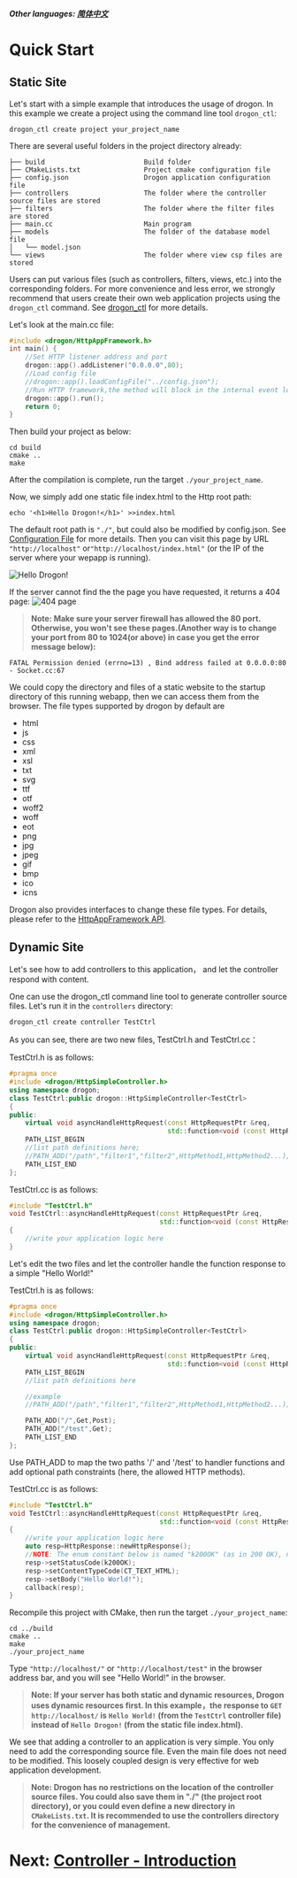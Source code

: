 ##### Other languages: [简体中文](/CHN/CHN-03-快速开始)

# Quick Start

## Static Site

Let's start with a simple example that introduces the usage of drogon. In this example we create a project using the command line tool `drogon_ctl`:

```shell
drogon_ctl create project your_project_name
```

There are several useful folders in the project directory already:

```console
├── build                         Build folder
├── CMakeLists.txt                Project cmake configuration file
├── config.json                   Drogon application configuration file
├── controllers                   The folder where the controller source files are stored
├── filters                       The folder where the filter files are stored
├── main.cc                       Main program
├── models                        The folder of the database model file
│   └── model.json
└── views                         The folder where view csp files are stored
```

Users can put various files (such as controllers, filters, views, etc.) into the corresponding folders. For more convenience and less error, we strongly recommend that users create their own web application projects using the `drogon_ctl` command. See [drogon_ctl](/ENG/ENG-12-drogon_ctl-Command) for more details.

Let's look at the main.cc file:

```c++
#include <drogon/HttpAppFramework.h>
int main() {
    //Set HTTP listener address and port
    drogon::app().addListener("0.0.0.0",80);
    //Load config file
    //drogon::app().loadConfigFile("../config.json");
    //Run HTTP framework,the method will block in the internal event loop
    drogon::app().run();
    return 0;
}
```

Then build your project as below:

```shell
cd build
cmake ..
make
```

After the compilation is complete, run the target `./your_project_name`.

Now, we simply add one static file index.html to the Http root path:

```shell
echo '<h1>Hello Drogon!</h1>' >>index.html
```

The default root path is `"./"`, but could also be modified by config.json. See [Configuration File](/ENG/ENG-11-Configuration-File) for more details. Then you can visit this page by URL `"http://localhost"` or`"http://localhost/index.html"` (or the IP of the server where your wepapp is running).

![Hello Drogon!](images/hellodrogon.png)

If the server cannot find the the page you have requested, it returns a 404 page:
![404 page](images/notfound.png)

> **Note: Make sure your server firewall has allowed the 80 port. Otherwise, you won't see these pages.(Another way is to change your port from 80 to 1024(or above) in case you get the error message below):**

```console
FATAL Permission denied (errno=13) , Bind address failed at 0.0.0.0:80 - Socket.cc:67
```

We could copy the directory and files of a static website to the startup directory of this running webapp, then we can access them from the browser. The file types supported by drogon by default are

- html
- js
- css
- xml
- xsl
- txt
- svg
- ttf
- otf
- woff2
- woff
- eot
- png
- jpg
- jpeg
- gif
- bmp
- ico
- icns

Drogon also provides interfaces to change these file types. For details, please refer to the [HttpAppFramework API](API-HttpAppFramework).

## Dynamic Site

Let's see how to add controllers to this application， and let the controller respond with content.

One can use the drogon_ctl command line tool to generate controller source files. Let's run it in the `controllers` directory:

```shell
drogon_ctl create controller TestCtrl
```

As you can see, there are two new files, TestCtrl.h and TestCtrl.cc：

TestCtrl.h is as follows:

```c++
#pragma once
#include <drogon/HttpSimpleController.h>
using namespace drogon;
class TestCtrl:public drogon::HttpSimpleController<TestCtrl>
{
public:
    virtual void asyncHandleHttpRequest(const HttpRequestPtr &req,
                                        std::function<void (const HttpResponsePtr &)> &&callback)override;
    PATH_LIST_BEGIN
    //list path definitions here;
    //PATH_ADD("/path","filter1","filter2",HttpMethod1,HttpMethod2...);
    PATH_LIST_END
};
```

TestCtrl.cc is as follows:

```c++
#include "TestCtrl.h"
void TestCtrl::asyncHandleHttpRequest(const HttpRequestPtr &req,
                                      std::function<void (const HttpResponsePtr &)> &&callback)
{
    //write your application logic here
}
```

Let's edit the two files and let the controller handle the function response to a simple "Hello World!"

TestCtrl.h is as follows:

```c++
#pragma once
#include <drogon/HttpSimpleController.h>
using namespace drogon;
class TestCtrl:public drogon::HttpSimpleController<TestCtrl>
{
public:
    virtual void asyncHandleHttpRequest(const HttpRequestPtr &req,
                                        std::function<void (const HttpResponsePtr &)> &&callback)override;
    PATH_LIST_BEGIN
    //list path definitions here

    //example
    //PATH_ADD("/path","filter1","filter2",HttpMethod1,HttpMethod2...);

    PATH_ADD("/",Get,Post);
    PATH_ADD("/test",Get);
    PATH_LIST_END
};
```

Use PATH_ADD to map the two paths '/' and '/test' to handler functions and add optional path constraints (here, the allowed HTTP methods).

TestCtrl.cc is as follows:

```c++
#include "TestCtrl.h"
void TestCtrl::asyncHandleHttpRequest(const HttpRequestPtr &req,
                                      std::function<void (const HttpResponsePtr &)> &&callback)
{
    //write your application logic here
    auto resp=HttpResponse::newHttpResponse();
    //NOTE: The enum constant below is named "k200OK" (as in 200 OK), not "k2000K".
    resp->setStatusCode(k200OK);
    resp->setContentTypeCode(CT_TEXT_HTML);
    resp->setBody("Hello World!");
    callback(resp);
}
```

Recompile this project with CMake, then run the target `./your_project_name`:

```shell
cd ../build
cmake ..
make
./your_project_name
```

Type `"http://localhost/"` or `"http://localhost/test"` in the browser address bar, and you will see "Hello World!" in the browser.

> **Note: If your server has both static and dynamic resources, Drogon uses dynamic resources first. In this example，the response to `GET http://localhost/` is `Hello World!` (from the `TestCtrl` controller file) instead of `Hello Drogon!` (from the static file index.html).**

We see that adding a controller to an application is very simple. You only need to add the corresponding source file. Even the main file does not need to be modified. This loosely coupled design is very effective for web application development.

> **Note: Drogon has no restrictions on the location of the controller source files. You could also save them in "./" (the project root directory), or you could even define a new directory in `CMakeLists.txt`. It is recommended to use the controllers directory for the convenience of management.**

# Next: [Controller - Introduction](/ENG/ENG-04-0-Controller-Introduction)
